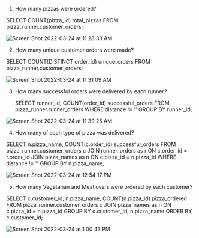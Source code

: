 1. How many pizzas were ordered?

  SELECT COUNT(pizza_id) total_pizzas
  FROM pizza_runner.customer_orders;
  
  ![Screen Shot 2022-03-24 at 11 28 33 AM](https://user-images.githubusercontent.com/85157023/159806628-22059fd2-7b65-491c-8c2a-20f58519eca7.png)


2. How many unique customer orders were made?

  SELECT COUNT(DISTINCT order_id) unique_orders
  FROM pizza_runner.customer_orders;
  
  ![Screen Shot 2022-03-24 at 11 31 09 AM](https://user-images.githubusercontent.com/85157023/159806942-d861a853-0fe8-4ab4-a2a6-431845d6f07e.png)
  
3. How many successful orders were delivered by each runner?

   SELECT runner_id, COUNT(order_id) successful_orders
   FROM pizza_runner.runner_orders
   WHERE distance != ''
   GROUP BY runner_id;

![Screen Shot 2022-03-24 at 11 39 25 AM](https://user-images.githubusercontent.com/85157023/159807854-1d24cebe-b4c4-4998-b887-9f8a47b9e6ff.png)

4. How many of each type of pizza was delivered?

SELECT n.pizza_name, COUNT(c.order_id) successful_orders
FROM pizza_runner.customer_orders c
JOIN runner_orders as r
ON c.order_id = r.order_id
JOIN pizza_names as n
ON c.pizza_id = n.pizza_id
WHERE distance != ''
GROUP BY n.pizza_name;

![Screen Shot 2022-03-24 at 12 54 17 PM](https://user-images.githubusercontent.com/85157023/159815308-853848ea-688f-41ad-9ca1-cb679d25f385.png)

5. How many Vegetarian and Meatlovers were ordered by each customer?

SELECT c.customer_id, n.pizza_name, COUNT(n.pizza_id) pizza_ordered
FROM pizza_runner.customer_orders c
JOIN pizza_names as n
ON c.pizza_id = n.pizza_id
GROUP BY c.customer_id, n.pizza_name
ORDER BY c.customer_id;

![Screen Shot 2022-03-24 at 1 00 43 PM](https://user-images.githubusercontent.com/85157023/159815837-8328fbbd-48ef-44d4-b079-a3a2562e7677.png)




